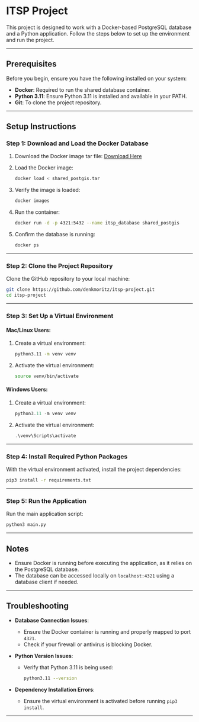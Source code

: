 # ITSP Project

This project is designed to work with a Docker-based PostgreSQL database and a Python application. Follow the steps below to set up the environment and run the project.

---

## **Prerequisites**
Before you begin, ensure you have the following installed on your system:
- **Docker**: Required to run the shared database container.
- **Python 3.11**: Ensure Python 3.11 is installed and available in your PATH.
- **Git**: To clone the project repository.

---

## **Setup Instructions**

### **Step 1: Download and Load the Docker Database**
1. Download the Docker image tar file:
   [Download Here](https://drive.google.com/file/d/1d2-lh50M3GrngsGER_N4RGX8ovc2fELv/view?usp=sharing)
   
2. Load the Docker image:
   ```bash
   docker load < shared_postgis.tar
   ```

3. Verify the image is loaded:
   ```bash
   docker images
   ```

4. Run the container:
   ```bash
   docker run -d -p 4321:5432 --name itsp_database shared_postgis
   ```

5. Confirm the database is running:
   ```bash
   docker ps
   ```

---

### **Step 2: Clone the Project Repository**
Clone the GitHub repository to your local machine:
```bash
git clone https://github.com/denkmoritz/itsp-project.git
cd itsp-project
```

---

### **Step 3: Set Up a Virtual Environment**

#### **Mac/Linux Users**:
1. Create a virtual environment:
   ```bash
   python3.11 -m venv venv
   ```

2. Activate the virtual environment:
   ```bash
   source venv/bin/activate
   ```

#### **Windows Users**:
1. Create a virtual environment:
   ```powershell
   python3.11 -m venv venv
   ```

2. Activate the virtual environment:
   ```powershell
   .\venv\Scripts\activate
   ```

---

### **Step 4: Install Required Python Packages**
With the virtual environment activated, install the project dependencies:
```bash
pip3 install -r requirements.txt
```

---

### **Step 5: Run the Application**
Run the main application script:
```bash
python3 main.py
```

---

## **Notes**
- Ensure Docker is running before executing the application, as it relies on the PostgreSQL database.
- The database can be accessed locally on `localhost:4321` using a database client if needed.

---

## **Troubleshooting**
- **Database Connection Issues**:
  - Ensure the Docker container is running and properly mapped to port `4321`.
  - Check if your firewall or antivirus is blocking Docker.

- **Python Version Issues**:
  - Verify that Python 3.11 is being used:
    ```bash
    python3.11 --version
    ```

- **Dependency Installation Errors**:
  - Ensure the virtual environment is activated before running `pip3 install`.

---